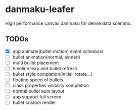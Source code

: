 # danmaku-leafer

High performance canvas danmaku for dense data scenario.

## TODOs

- [x] app animate(bullet motion) event scheduler
- [ ] bullet animation(normal, pinned)
- [ ] multi bullet placement
- [ ] timeline leap and bullet refresh
- [ ] bullet style completion(initial_rotate...)
- [ ] floating speed of bullets
- [ ] class properties visibility completion
- [ ] normal bullet auto layout
- [ ] app support full screen
- [ ] bullet custom render